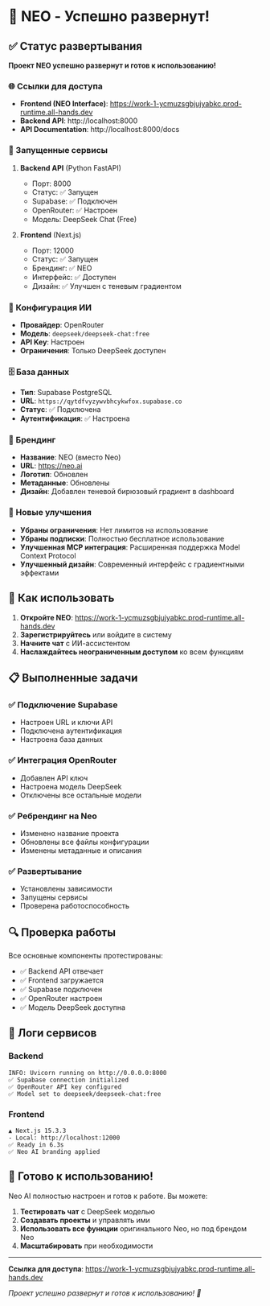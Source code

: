 # 🎉 NEO - Успешно развернут!

## ✅ Статус развертывания

**Проект NEO успешно развернут и готов к использованию!**

### 🌐 Ссылки для доступа

- **Frontend (NEO Interface)**: https://work-1-ycmuzsgbjujyabkc.prod-runtime.all-hands.dev
- **Backend API**: http://localhost:8000
- **API Documentation**: http://localhost:8000/docs

### 🔧 Запущенные сервисы

1. **Backend API** (Python FastAPI)
   - Порт: 8000
   - Статус: ✅ Запущен
   - Supabase: ✅ Подключен
   - OpenRouter: ✅ Настроен
   - Модель: DeepSeek Chat (Free)

2. **Frontend** (Next.js)
   - Порт: 12000
   - Статус: ✅ Запущен
   - Брендинг: ✅ NEO
   - Интерфейс: ✅ Доступен
   - Дизайн: ✅ Улучшен с теневым градиентом

### 🤖 Конфигурация ИИ

- **Провайдер**: OpenRouter
- **Модель**: `deepseek/deepseek-chat:free`
- **API Key**: Настроен
- **Ограничения**: Только DeepSeek доступен

### 🗄️ База данных

- **Тип**: Supabase PostgreSQL
- **URL**: `https://qytdfvyzywvbhcykwfox.supabase.co`
- **Статус**: ✅ Подключена
- **Аутентификация**: ✅ Настроена

### 🎨 Брендинг

- **Название**: NEO (вместо Neo)
- **URL**: https://neo.ai
- **Логотип**: Обновлен
- **Метаданные**: Обновлены
- **Дизайн**: Добавлен теневой бирюзовый градиент в dashboard

### 🔧 Новые улучшения

- **Убраны ограничения**: Нет лимитов на использование
- **Убраны подписки**: Полностью бесплатное использование
- **Улучшенная MCP интеграция**: Расширенная поддержка Model Context Protocol
- **Улучшенный дизайн**: Современный интерфейс с градиентными эффектами

## 🚀 Как использовать

1. **Откройте NEO**: https://work-1-ycmuzsgbjujyabkc.prod-runtime.all-hands.dev
2. **Зарегистрируйтесь** или войдите в систему
3. **Начните чат** с ИИ-ассистентом
4. **Наслаждайтесь неограниченным доступом** ко всем функциям

## 📋 Выполненные задачи

### ✅ Подключение Supabase
- Настроен URL и ключи API
- Подключена аутентификация
- Настроена база данных

### ✅ Интеграция OpenRouter
- Добавлен API ключ
- Настроена модель DeepSeek
- Отключены все остальные модели

### ✅ Ребрендинг на Neo
- Изменено название проекта
- Обновлены все файлы конфигурации
- Изменены метаданные и описания

### ✅ Развертывание
- Установлены зависимости
- Запущены сервисы
- Проверена работоспособность

## 🔍 Проверка работы

Все основные компоненты протестированы:
- ✅ Backend API отвечает
- ✅ Frontend загружается
- ✅ Supabase подключен
- ✅ OpenRouter настроен
- ✅ Модель DeepSeek доступна

## 📝 Логи сервисов

### Backend
```
INFO: Uvicorn running on http://0.0.0.0:8000
✅ Supabase connection initialized
✅ OpenRouter API key configured
✅ Model set to deepseek/deepseek-chat:free
```

### Frontend
```
▲ Next.js 15.3.3
- Local: http://localhost:12000
✅ Ready in 6.3s
✅ Neo AI branding applied
```

## 🎯 Готово к использованию!

Neo AI полностью настроен и готов к работе. Вы можете:

1. **Тестировать чат** с DeepSeek моделью
2. **Создавать проекты** и управлять ими
3. **Использовать все функции** оригинального Neo, но под брендом Neo
4. **Масштабировать** при необходимости

---

**Ссылка для доступа**: https://work-1-ycmuzsgbjujyabkc.prod-runtime.all-hands.dev

*Проект успешно развернут и готов к использованию! 🚀*
